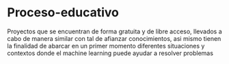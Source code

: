 # Proceso-educativo
Proyectos que se encuentran de forma gratuita y de libre acceso, llevados a cabo de manera similar con tal de  afianzar  conocimientos,
asi mismo  tienen la finalidad de abarcar en un primer momento diferentes situaciones y contextos donde el machine learning puede ayudar a 
resolver problemas
